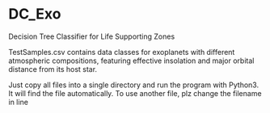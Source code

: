 # DC_Exo
Decision Tree Classifier for Life Supporting Zones

TestSamples.csv contains data classes for exoplanets with different atmospheric compositions, featuring effective insolation and
major orbital distance from its host star.

Just copy all files into a single directory and run the program with Python3. It will find the file automatically.
To use another file, plz change the filename in line


